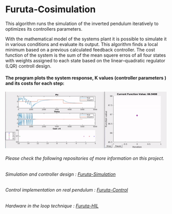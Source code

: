 # Furuta-Cosimulation

This algorithm runs the simulation of the inverted pendulum iteratively to optimizes its controllers parameters.

With the mathematical model of the systems plant it is possible to simulate it in various conditions and 
evaluate its output. This algorithm finds a local minimum based on a previous calculated feedback controller.
The cost function of the system is the sum of the mean squere erros of all four states with weights assigned to each state
based on the linear–quadratic regulator (LQR) controll design.

#### The program plots the system response, K values (controller parameters ) and its costs for each step:  
![](cosimulation.gif)

###### Please check the following repositories of more information on this project.
###### Simulation and controller design : [Furuta-Simulation](https://github.com/feippolito/Furuta-Simulation)
###### Control implementation on real pendulum : [Furuta-Control](https://github.com/feippolito/Furuta-Control)
###### Hardware in the loop technique : [Furuta-HIL](https://github.com/feippolito/Furuta-HIL)
